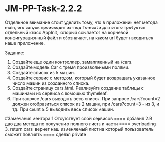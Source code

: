 # JM-PP-Task-2.2.2

Отдельное внимание стоит уделить тому, что в приложении нет метода main, его запуск происходит из-под Tomcat и для этого
требуется отдельный класс AppInit, который ссылается на корневой конфигурационный файл и обозначает, на каком url будет находиться наше приложение.

Задание:
1. Создайте еще один контроллер, замаппленный на /cars.
2. Создайте модель Car с тремя произвольными полями.
3. Создайте список из 5 машин.
4. Создайте сервис с методом, который будет возвращать указанное число машин из созданного списка.
5. Создайте страницу cars.html. Реализуйте создание таблицы с машинами из сервиса с помощью thymeleaf.
6. При запросе /cars выводить весь список. При запросе /cars?count=2 должен отобразиться список из 2 машин,
при /cars?count=3 - из 3, и тд. При count ≥ 5 выводить весь список машин.
   
 #Замечания ментора
1.Отсутствует слой сервисов ==== добавил
2.В дао два метода по получению полного листа и части ====  overloading
3.        return cars;
вернет наш изменяемый лист на который пользователь сможет повлиять ==== сделал private
